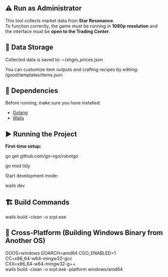 ## ⚠️ Run as Administrator

This tool collects market data from **Star Resonance**.  
To function correctly, the game must be running in **1080p resolution** and the interface must be **open to the Trading Center**.

## 📁 Data Storage

Collected data is saved to:
~/xhgm_prices.json

You can customize item outputs and crafting recipes by editing:
/good/templates/items.json

## 🧩 Dependencies

Before running, make sure you have installed:
- [Golang](https://go.dev/)
- [Wails](https://wails.io/zh-Hans/docs/gettingstarted/installation)

## ▶️ Running the Project

**First-time setup:**

go get github.com/go-vgo/robotgo

go mod tidy

Start development mode:

wails dev

## 🏗️ Build Commands
wails build -clean -o srpt.exe

## 🔹 Cross-Platform (Building Windows Binary from Another OS)
GOOS=windows GOARCH=amd64 CGO_ENABLED=1 \
CC=x86_64-w64-mingw32-gcc \
CXX=x86_64-w64-mingw32-g++ \
wails build -clean -o srpt.exe -platform windows/amd64
